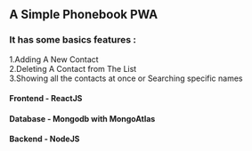## A Simple Phonebook PWA

### It has some basics features :

1.Adding A New Contact  
2.Deleting A Contact from The List  
3.Showing all the contacts at once or Searching specific names

#### Frontend - ReactJS

#### Database - Mongodb with MongoAtlas

#### Backend - NodeJS

